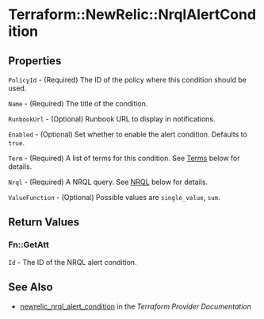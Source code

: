 # Terraform::NewRelic::NrqlAlertCondition



## Properties

`PolicyId` - (Required) The ID of the policy where this condition should be used.

`Name` - (Required) The title of the condition.

`RunbookUrl` - (Optional) Runbook URL to display in notifications.

`Enabled` - (Optional) Set whether to enable the alert condition. Defaults to `true`.

`Term` - (Required) A list of terms for this condition. See [Terms](#terms) below for details.

`Nrql` - (Required) A NRQL query. See [NRQL](#nrql) below for details.

`ValueFunction` - (Optional) Possible values are `single_value`, `sum`.


## Return Values

### Fn::GetAtt

`Id` - The ID of the NRQL alert condition.

## See Also

* [newrelic_nrql_alert_condition](https://www.terraform.io/docs/providers/newrelic/r/nrql_alert_condition.html) in the _Terraform Provider Documentation_